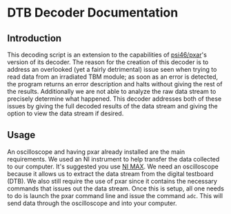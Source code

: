 # DTB Decoder Documentation

## Introduction
This decoding script is an extension to the capabilities of [psi46/pxar](https://github.com/psi46)'s version of its decoder. The reason for the creation of this decoder is to address an overlooked (yet a fairly detrimental) issue seen when trying to read data from an irradiated TBM module; as soon as an error is detected, the program returns an error description and halts without giving the rest of the results. Additionally we are not able to analyze the raw data stream to precisely determine what happened. This decoder addresses both of these issues by giving the full decoded results of the data stream and giving the option to view the data stream if desired.

## Usage
An oscilloscope and having pxar already installed are the main requirements. We used an NI instrument to help transfer the data collected to our computer. It's suggested you use [NI MAX](https://knowledge.ni.com/KnowledgeArticleDetails?id=kA03q000000YGQwCAO&l=en-US). We need an oscilloscope because it allows us to extract the data stream from the digital testboard (DTB). We also still require the use of pxar since it contains the necessary commands that issues out the data stream. Once this is setup, all one needs to do is launch the pxar command line and issue the command ```adc```. This will send data through the oscilloscope and into your computer. 
